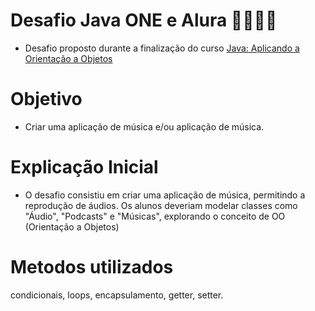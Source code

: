 # Desafio Java ONE e Alura 🐱‍👤🐱‍🐉
- Desafio proposto durante a finalização do curso [Java: Aplicando a Orientação a Objetos](https://cursos.alura.com.br/course/java-aplicando-orientacao-objetos)

# Objetivo 
- Criar uma aplicação de música e/ou aplicação de música.
  
# Explicação Inicial
  - O desafio consistiu em criar uma aplicação de música, permitindo a reprodução de áudios. Os alunos deveriam modelar classes como "Áudio", "Podcasts" e "Músicas", explorando o conceito de OO (Orientação a Objetos)
   
# Metodos utilizados
condicionais, loops, encapsulamento, getter, setter.
